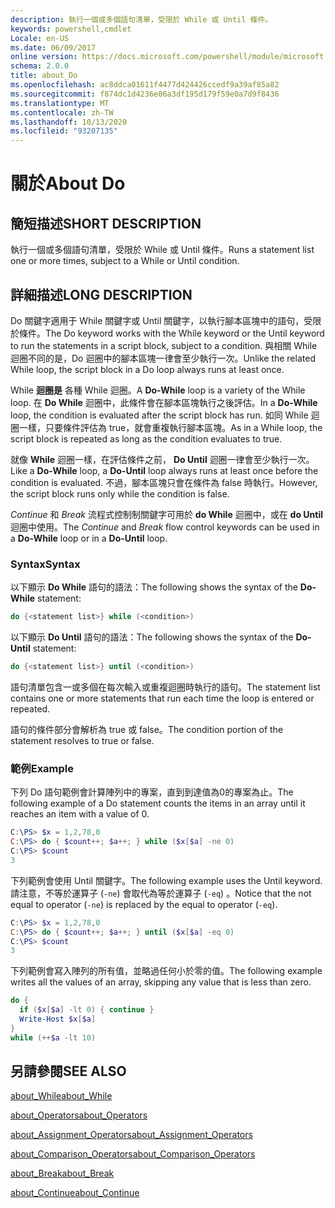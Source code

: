 ```yaml
---
description: 執行一個或多個語句清單，受限於 While 或 Until 條件。
keywords: powershell,cmdlet
Locale: en-US
ms.date: 06/09/2017
online version: https://docs.microsoft.com/powershell/module/microsoft.powershell.core/about/about_do?view=powershell-6&WT.mc_id=ps-gethelp
schema: 2.0.0
title: about_Do
ms.openlocfilehash: ac8ddca01611f4477d424426ccedf9a39af85a82
ms.sourcegitcommit: f874dc1d4236e06a3df195d179f59e0a7d9f8436
ms.translationtype: MT
ms.contentlocale: zh-TW
ms.lasthandoff: 10/13/2020
ms.locfileid: "93207135"
---
```

# <a name="about-do"></a><span data-ttu-id="6a9dc-104">關於</span><span class="sxs-lookup"><span data-stu-id="6a9dc-104">About Do</span></span>

## <a name="short-description"></a><span data-ttu-id="6a9dc-105">簡短描述</span><span class="sxs-lookup"><span data-stu-id="6a9dc-105">SHORT DESCRIPTION</span></span>
<span data-ttu-id="6a9dc-106">執行一個或多個語句清單，受限於 While 或 Until 條件。</span><span class="sxs-lookup"><span data-stu-id="6a9dc-106">Runs a statement list one or more times, subject to a While or Until condition.</span></span>

## <a name="long-description"></a><span data-ttu-id="6a9dc-107">詳細描述</span><span class="sxs-lookup"><span data-stu-id="6a9dc-107">LONG DESCRIPTION</span></span>

<span data-ttu-id="6a9dc-108">Do 關鍵字適用于 While 關鍵字或 Until 關鍵字，以執行腳本區塊中的語句，受限於條件。</span><span class="sxs-lookup"><span data-stu-id="6a9dc-108">The Do keyword works with the While keyword or the Until keyword to run the statements in a script block, subject to a condition.</span></span> <span data-ttu-id="6a9dc-109">與相關 While 迴圈不同的是，Do 迴圈中的腳本區塊一律會至少執行一次。</span><span class="sxs-lookup"><span data-stu-id="6a9dc-109">Unlike the related While loop, the script block in a Do loop always runs at least once.</span></span>

<span data-ttu-id="6a9dc-110">While **迴圈是** 各種 While 迴圈。</span><span class="sxs-lookup"><span data-stu-id="6a9dc-110">A **Do-While** loop is a variety of the While loop.</span></span> <span data-ttu-id="6a9dc-111">在 **Do While** 迴圈中，此條件會在腳本區塊執行之後評估。</span><span class="sxs-lookup"><span data-stu-id="6a9dc-111">In a **Do-While** loop, the condition is evaluated after the script block has run.</span></span> <span data-ttu-id="6a9dc-112">如同 While 迴圈一樣，只要條件評估為 true，就會重複執行腳本區塊。</span><span class="sxs-lookup"><span data-stu-id="6a9dc-112">As in a While loop, the script block is repeated as long as the condition evaluates to true.</span></span>

<span data-ttu-id="6a9dc-113">就像 **While** 迴圈一樣，在評估條件之前， **Do Until** 迴圈一律會至少執行一次。</span><span class="sxs-lookup"><span data-stu-id="6a9dc-113">Like a **Do-While** loop, a **Do-Until** loop always runs at least once before the condition is evaluated.</span></span> <span data-ttu-id="6a9dc-114">不過，腳本區塊只會在條件為 false 時執行。</span><span class="sxs-lookup"><span data-stu-id="6a9dc-114">However, the script block runs only while the condition is false.</span></span>

<span data-ttu-id="6a9dc-115">*Continue* 和 *Break* 流程式控制制關鍵字可用於 **do While** 迴圈中，或在 **do Until** 迴圈中使用。</span><span class="sxs-lookup"><span data-stu-id="6a9dc-115">The *Continue* and *Break* flow control keywords can be used in a **Do-While** loop or in a **Do-Until** loop.</span></span>

### <a name="syntax"></a><span data-ttu-id="6a9dc-116">Syntax</span><span class="sxs-lookup"><span data-stu-id="6a9dc-116">Syntax</span></span>

<span data-ttu-id="6a9dc-117">以下顯示 **Do While** 語句的語法：</span><span class="sxs-lookup"><span data-stu-id="6a9dc-117">The following shows the syntax of the **Do-While** statement:</span></span>

```powershell
do {<statement list>} while (<condition>)
```

<span data-ttu-id="6a9dc-118">以下顯示 **Do Until** 語句的語法：</span><span class="sxs-lookup"><span data-stu-id="6a9dc-118">The following shows the syntax of the **Do-Until** statement:</span></span>

```powershell
do {<statement list>} until (<condition>)
```

<span data-ttu-id="6a9dc-119">語句清單包含一或多個在每次輸入或重複迴圈時執行的語句。</span><span class="sxs-lookup"><span data-stu-id="6a9dc-119">The statement list contains one or more statements that run each time the loop is entered or repeated.</span></span>

<span data-ttu-id="6a9dc-120">語句的條件部分會解析為 true 或 false。</span><span class="sxs-lookup"><span data-stu-id="6a9dc-120">The condition portion of the statement resolves to true or false.</span></span>

### <a name="example"></a><span data-ttu-id="6a9dc-121">範例</span><span class="sxs-lookup"><span data-stu-id="6a9dc-121">Example</span></span>

<span data-ttu-id="6a9dc-122">下列 Do 語句範例會計算陣列中的專案，直到到達值為0的專案為止。</span><span class="sxs-lookup"><span data-stu-id="6a9dc-122">The following example of a Do statement counts the items in an array until it reaches an item with a value of 0.</span></span>

```powershell
C:\PS> $x = 1,2,78,0
C:\PS> do { $count++; $a++; } while ($x[$a] -ne 0)
C:\PS> $count
3
```

<span data-ttu-id="6a9dc-123">下列範例會使用 Until 關鍵字。</span><span class="sxs-lookup"><span data-stu-id="6a9dc-123">The following example uses the Until keyword.</span></span> <span data-ttu-id="6a9dc-124">請注意，不等於運算子 (`-ne`) 會取代為等於運算子 (`-eq`) 。</span><span class="sxs-lookup"><span data-stu-id="6a9dc-124">Notice that the not equal to operator (`-ne`) is replaced by the equal to operator (`-eq`).</span></span>

```powershell
C:\PS> $x = 1,2,78,0
C:\PS> do { $count++; $a++; } until ($x[$a] -eq 0)
C:\PS> $count
3
```

<span data-ttu-id="6a9dc-125">下列範例會寫入陣列的所有值，並略過任何小於零的值。</span><span class="sxs-lookup"><span data-stu-id="6a9dc-125">The following example writes all the values of an array, skipping any value that is less than zero.</span></span>

```powershell
do {
  if ($x[$a] -lt 0) { continue }
  Write-Host $x[$a]
}
while (++$a -lt 10)
```

## <a name="see-also"></a><span data-ttu-id="6a9dc-126">另請參閱</span><span class="sxs-lookup"><span data-stu-id="6a9dc-126">SEE ALSO</span></span>

[<span data-ttu-id="6a9dc-127">about_While</span><span class="sxs-lookup"><span data-stu-id="6a9dc-127">about_While</span></span>](about_While.md)

[<span data-ttu-id="6a9dc-128">about_Operators</span><span class="sxs-lookup"><span data-stu-id="6a9dc-128">about_Operators</span></span>](about_Operators.md)

[<span data-ttu-id="6a9dc-129">about_Assignment_Operators</span><span class="sxs-lookup"><span data-stu-id="6a9dc-129">about_Assignment_Operators</span></span>](about_Assignment_Operators.md)

[<span data-ttu-id="6a9dc-130">about_Comparison_Operators</span><span class="sxs-lookup"><span data-stu-id="6a9dc-130">about_Comparison_Operators</span></span>](about_Comparison_Operators.md)

[<span data-ttu-id="6a9dc-131">about_Break</span><span class="sxs-lookup"><span data-stu-id="6a9dc-131">about_Break</span></span>](about_Break.md)

[<span data-ttu-id="6a9dc-132">about_Continue</span><span class="sxs-lookup"><span data-stu-id="6a9dc-132">about_Continue</span></span>](about_Continue.md)
